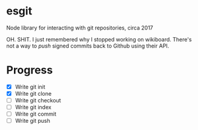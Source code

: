 # esgit
Node library for interacting with git repositories, circa 2017

OH. SHIT. I just remembered why I stopped working on wikiboard. There's
not a way to *push* signed commits back to Github using their API.

# Progress
- [x] Write git init
- [x] Write git clone
- [ ] Write git checkout
- [ ] Write git index
- [ ] Write git commit
- [ ] Write git push
